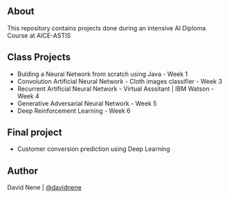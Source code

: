 ## About
This repository contains projects done during an intensive AI Diploma Course at AICE-ASTIS

## Class Projects
* Bulding a Neural Network from scratch using Java - Week 1
* Convolution Artificial Neural Network - Cloth images classifier - Week 3
* Recurrent Artificial Neural Network - Virtual Asssitant | IBM Watson - Week 4
* Generative Adversarial Neural Network - Week 5
* Deep Reinforcement Learning - Week 6

## Final project
* Customer conversion prediction using Deep Learning

## Author
David Nene | [@davidnene](https://github.com/davidnene)
